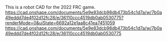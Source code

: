 This is a robot CAD for the 2022 FRC game.
https://cad.onshape.com/documents/5e9e83dcb98db473b54c1d7a/w/7b0a49eddd7de4f02d12fc28/e/36110ccc4519db0ab0530775?renderMode=0&uiState=6692a12e1aa8c41ea7451059
https://cad.onshape.com/documents/5e9e83dcb98db473b54c1d7a/w/7b0a49eddd7de4f02d12fc28/e/36110ccc4519db0ab0530775
